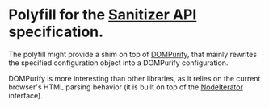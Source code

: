 # Polyfill for the [Sanitizer API](https://github.com/WICG/sanitizer-api/) specification.

The polyfill might provide a shim on top of
[DOMPurify](https://github.com/cure53/DOMPurify/), that mainly rewrites the
specified configuration object into a DOMPurify configuration.

DOMPurify is more interesting than other libraries, as it relies on the
current browser's HTML parsing behavior (it is built on top of the
[NodeIterator](https://developer.mozilla.org/en-US/docs/Web/API/NodeIterator)
interface).
